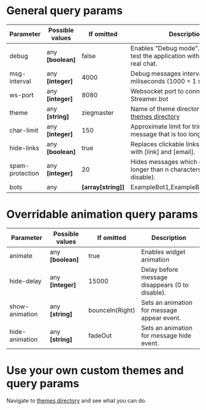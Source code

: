# General query params
| **Parameter** | **Possible values** | If omitted | **Description** |
| ------ | ------ | ------ | ------ |
| debug | any **[boolean]** | false | Enables "Debug mode". Allows you to test the application without using a real chat. |
| msg-interval | any **[integer]** | 4000 | Debug messages interval in miliseconds (1000 = 1 sec). |
| ws-port | any **[integer]** | 8080 | Websocket port to connect to Streamer.bot |
| theme | any **[string]** | ziegmaster | Name of theme directory inside [themes directory](themes) |
| char-limit | any **[integer]** | 150 | Approximate limit for trimming a message that is too long. |
| hide-links | any **[boolean]** | true | Replaces clickable links and emails with [link] and [email]. |
| spam-protection | any **[integer]** | 20 | Hides messages which contain words longer than n characters (0 to disable). |
| bots | any | **[array[string]]** | ExampleBot1,ExampleBot2,ZiegmaBot | List of bots to ignore their messages. |

# Overridable animation query params
| **Parameter** | **Possible values** | If omitted | **Description** |
| ------ | ------ | ------ | ------ |
| animate | any **[boolean]** | true | Enables widget animation |
| hide-delay | any **[integer]** | 15000 | Delay before message disappears (0 to disable). |
| show-animation | any **[string]** | bounceIn(Right) | Sets an animation for message appear event. |
| hide-animation | any **[string]** | fadeOut | Sets an animation for message hide event. |

# Use your own custom themes and query params
Navigate to [themes directory](themes) and see what you can do.